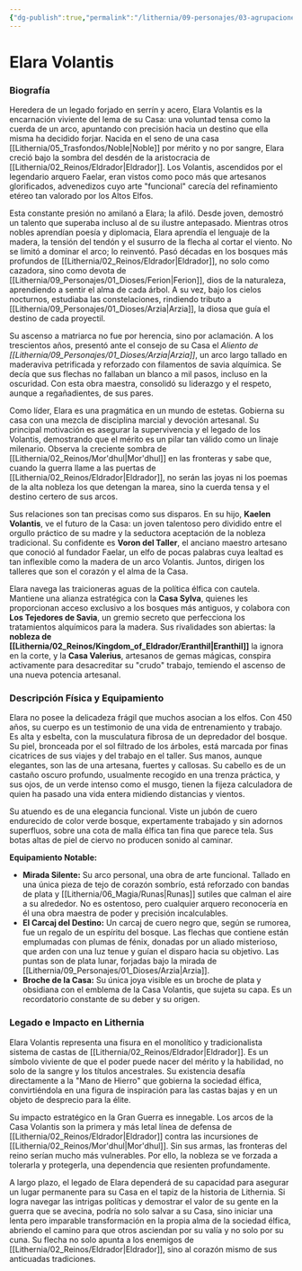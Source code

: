 ```yaml
---
{"dg-publish":true,"permalink":"/lithernia/09-personajes/03-agrupaciones/casa-volantis/elara-volantis/","tags":["lithernia","personajes","Casa Volantis","Eldrador","Elfo del Bosque"]}
---
```


# Elara Volantis

### Biografía

Heredera de un legado forjado en serrín y acero, Elara Volantis es la encarnación viviente del lema de su Casa: una voluntad tensa como la cuerda de un arco, apuntando con precisión hacia un destino que ella misma ha decidido forjar. Nacida en el seno de una casa [[Lithernia/05_Trasfondos/Noble\|Noble]] por mérito y no por sangre, Elara creció bajo la sombra del desdén de la aristocracia de [[Lithernia/02_Reinos/Eldrador\|Eldrador]]. Los Volantis, ascendidos por el legendario arquero Faelar, eran vistos como poco más que artesanos glorificados, advenedizos cuyo arte "funcional" carecía del refinamiento etéreo tan valorado por los Altos Elfos.

Esta constante presión no amilanó a Elara; la afiló. Desde joven, demostró un talento que superaba incluso al de su ilustre antepasado. Mientras otros nobles aprendían poesía y diplomacia, Elara aprendía el lenguaje de la madera, la tensión del tendón y el susurro de la flecha al cortar el viento. No se limitó a dominar el arco; lo reinventó. Pasó décadas en los bosques más profundos de [[Lithernia/02_Reinos/Eldrador\|Eldrador]], no solo como cazadora, sino como devota de [[Lithernia/09_Personajes/01_Dioses/Ferion\|Ferion]], dios de la naturaleza, aprendiendo a sentir el alma de cada árbol. A su vez, bajo los cielos nocturnos, estudiaba las constelaciones, rindiendo tributo a [[Lithernia/09_Personajes/01_Dioses/Arzia\|Arzia]], la diosa que guía el destino de cada proyectil.

Su ascenso a matriarca no fue por herencia, sino por aclamación. A los trescientos años, presentó ante el consejo de su Casa el *Aliento de [[Lithernia/09_Personajes/01_Dioses/Arzia\|Arzia]]*, un arco largo tallado en maderaviva petrificada y reforzado con filamentos de savia alquímica. Se decía que sus flechas no fallaban un blanco a mil pasos, incluso en la oscuridad. Con esta obra maestra, consolidó su liderazgo y el respeto, aunque a regañadientes, de sus pares.

Como líder, Elara es una pragmática en un mundo de estetas. Gobierna su casa con una mezcla de disciplina marcial y devoción artesanal. Su principal motivación es asegurar la supervivencia y el legado de los Volantis, demostrando que el mérito es un pilar tan válido como un linaje milenario. Observa la creciente sombra de [[Lithernia/02_Reinos/Mor'dhul\|Mor'dhul]] en las fronteras y sabe que, cuando la guerra llame a las puertas de [[Lithernia/02_Reinos/Eldrador\|Eldrador]], no serán las joyas ni los poemas de la alta nobleza los que detengan la marea, sino la cuerda tensa y el destino certero de sus arcos.

Sus relaciones son tan precisas como sus disparos. En su hijo, **Kaelen Volantis**, ve el futuro de la Casa: un joven talentoso pero dividido entre el orgullo práctico de su madre y la seductora aceptación de la nobleza tradicional. Su confidente es **Voron del Taller**, el anciano maestro artesano que conoció al fundador Faelar, un elfo de pocas palabras cuya lealtad es tan inflexible como la madera de un arco Volantis. Juntos, dirigen los talleres que son el corazón y el alma de la Casa.

Elara navega las traicioneras aguas de la política élfica con cautela. Mantiene una alianza estratégica con la **Casa Sylva**, quienes les proporcionan acceso exclusivo a los bosques más antiguos, y colabora con **Los Tejedores de Savia**, un gremio secreto que perfecciona los tratamientos alquímicos para la madera. Sus rivalidades son abiertas: la **nobleza de [[Lithernia/02_Reinos/Kingdom_of_Eldrador/Eranthil\|Eranthil]]** la ignora en la corte, y la **Casa Valerius**, artesanos de gemas mágicas, conspira activamente para desacreditar su "crudo" trabajo, temiendo el ascenso de una nueva potencia artesanal.

### Descripción Física y Equipamiento

Elara no posee la delicadeza frágil que muchos asocian a los elfos. Con 450 años, su cuerpo es un testimonio de una vida de entrenamiento y trabajo. Es alta y esbelta, con la musculatura fibrosa de un depredador del bosque. Su piel, bronceada por el sol filtrado de los árboles, está marcada por finas cicatrices de sus viajes y del trabajo en el taller. Sus manos, aunque elegantes, son las de una artesana, fuertes y callosas. Su cabello es de un castaño oscuro profundo, usualmente recogido en una trenza práctica, y sus ojos, de un verde intenso como el musgo, tienen la fijeza calculadora de quien ha pasado una vida entera midiendo distancias y vientos.

Su atuendo es de una elegancia funcional. Viste un jubón de cuero endurecido de color verde bosque, expertamente trabajado y sin adornos superfluos, sobre una cota de malla élfica tan fina que parece tela. Sus botas altas de piel de ciervo no producen sonido al caminar.

**Equipamiento Notable:**

*   **Mirada Silente:** Su arco personal, una obra de arte funcional. Tallado en una única pieza de tejo de corazón sombrío, está reforzado con bandas de plata y [[Lithernia/06_Magia/Runas\|Runas]] sutiles que calman el aire a su alrededor. No es ostentoso, pero cualquier arquero reconocería en él una obra maestra de poder y precisión incalculables.
*   **El Carcaj del Destino:** Un carcaj de cuero negro que, según se rumorea, fue un regalo de un espíritu del bosque. Las flechas que contiene están emplumadas con plumas de fénix, donadas por un aliado misterioso, que arden con una luz tenue y guían el disparo hacia su objetivo. Las puntas son de plata lunar, forjadas bajo la mirada de [[Lithernia/09_Personajes/01_Dioses/Arzia\|Arzia]].
*   **Broche de la Casa:** Su única joya visible es un broche de plata y obsidiana con el emblema de la Casa Volantis, que sujeta su capa. Es un recordatorio constante de su deber y su origen.

### Legado e Impacto en Lithernia

Elara Volantis representa una fisura en el monolítico y tradicionalista sistema de castas de [[Lithernia/02_Reinos/Eldrador\|Eldrador]]. Es un símbolo viviente de que el poder puede nacer del mérito y la habilidad, no solo de la sangre y los títulos ancestrales. Su existencia desafía directamente a la "Mano de Hierro" que gobierna la sociedad élfica, convirtiéndola en una figura de inspiración para las castas bajas y en un objeto de desprecio para la élite.

Su impacto estratégico en la Gran Guerra es innegable. Los arcos de la Casa Volantis son la primera y más letal línea de defensa de [[Lithernia/02_Reinos/Eldrador\|Eldrador]] contra las incursiones de [[Lithernia/02_Reinos/Mor'dhul\|Mor'dhul]]. Sin sus armas, las fronteras del reino serían mucho más vulnerables. Por ello, la nobleza se ve forzada a tolerarla y protegerla, una dependencia que resienten profundamente.

A largo plazo, el legado de Elara dependerá de su capacidad para asegurar un lugar permanente para su Casa en el tapiz de la historia de Lithernia. Si logra navegar las intrigas políticas y demostrar el valor de su gente en la guerra que se avecina, podría no solo salvar a su Casa, sino iniciar una lenta pero imparable transformación en la propia alma de la sociedad élfica, abriendo el camino para que otros asciendan por su valía y no solo por su cuna. Su flecha no solo apunta a los enemigos de [[Lithernia/02_Reinos/Eldrador\|Eldrador]], sino al corazón mismo de sus anticuadas tradiciones.